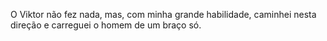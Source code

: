 O Viktor não fez nada, mas, com minha grande habilidade, caminhei nesta direção e carreguei o homem de um braço só.
